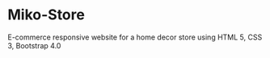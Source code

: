# Miko-Store
 E-commerce responsive website for a home decor store using HTML 5, CSS 3, Bootstrap 4.0
